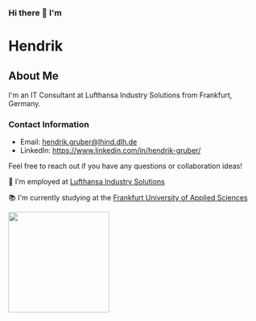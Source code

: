 ### Hi there 👋 I'm
# Hendrik

## About Me

I'm an IT Consultant at Lufthansa Industry Solutions from Frankfurt, Germany.

### Contact Information

- Email: hendrik.gruber@lhind.dlh.de
- LinkedIn: https://www.linkedin.com/in/hendrik-gruber/

Feel free to reach out if you have any questions or collaboration ideas!

🛫 I'm employed at [Lufthansa Industry Solutions](https://www.lufthansa-industry-solutions.com/de-de/)

📚 I'm currently studying at the [Frankfurt University of Applied Sciences]([https://h-da.de/](https://www.frankfurt-university.de/))


<img src="https://www.lufthansa-industry-solutions.com/_assets/2472f518e9047be24eb36c4cf64489ee/assets/images/logo-rebrush-black.svg" width="200">


